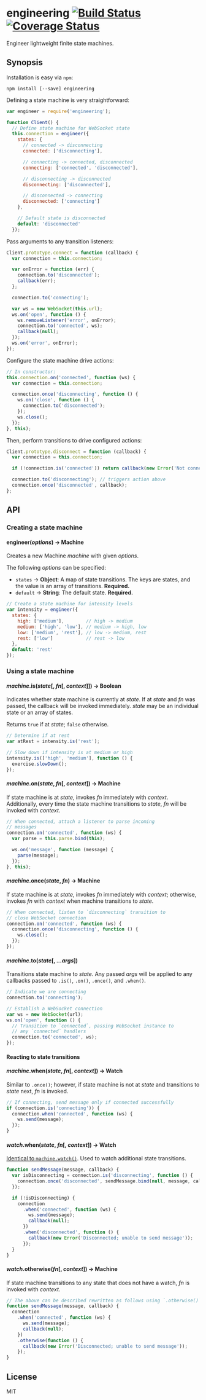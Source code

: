 engineering [![Build Status][travis-img]][travis-link] [![Coverage Status][coveralls-img]][coveralls-link]
===========

Engineer lightweight finite state machines.

Synopsis
--------

Installation is easy via `npm`:

```
npm install [--save] engineering
```

Defining a state machine is very straightforward:

```js
var engineer = require('engineering');

function Client() {
  // Define state machine for WebSocket state
  this.connection = engineer({
    states: {
      // connected -> disconnecting
      connected: ['disconnecting'],

      // connecting -> connected, disconnected
      connecting: ['connected', 'disconnected'],

      // disconnecting -> disconnected
      disconnecting: ['disconnected'],

      // disconnected -> connecting
      disconnected: ['connecting']
    },

    // Default state is disconnected
    default: 'disconnected'
  });
```

Pass arguments to any transition listeners:

```js
Client.prototype.connect = function (callback) {
  var connection = this.connection;

  var onError = function (err) {
    connection.to('disconnected');
    callback(err);
  };

  connection.to('connecting');

  var ws = new WebSocket(this.url);
  ws.on('open', function () {
    ws.removeListener('error', onError);
    connection.to('connected', ws);
    callback(null);
  });
  ws.on('error', onError);
});
```

Configure the state machine drive actions:

```js
// In constructor:
this.connection.on('connected', function (ws) {
  var connection = this.connection;

  connection.once('disconnecting', function () {
    ws.on('close', function () {
      connection.to('disconnected');
    });
    ws.close();
  });
}, this);
```

Then, perform transitions to drive configured actions:

```js
Client.prototype.disconnect = function (callback) {
  var connection = this.connection;

  if (!connection.is('connected')) return callback(new Error('Not connected'));

  connection.to('disconnecting'); // triggers action above
  connection.once('disconnected', callback);
};
```

API
---

### Creating a state machine

#### engineer(*options*) &rarr; Machine

Creates a new Machine *machine* with given *options*.

The following *options* can be specified:

* `states`  &rarr; **Object**: A map of state transitions. The keys are states, and the value is an array of transitions. **Required.**
* `default` &rarr; **String**: The default state. **Required.**

```js
// Create a state machine for intensity levels
var intensity = engineer({
  states: {
    high: ['medium'],        // high -> medium
    medium: ['high', 'low'], // medium -> high, low
    low: ['medium', 'rest'], // low -> medium, rest
    rest: ['low']            // rest -> low
  },
  default: 'rest'
});
```

### Using a state machine

#### *machine*.is(*state*[, *fn*[, *context*]]) &rarr; Boolean

Indicates whether state machine is currently at *state*. If at *state* and *fn* was passed, the callback will be invoked immediately. *state* may be an individual state or an array of states.

Returns `true` if at *state*; `false` otherwise.

```js
// Determine if at rest
var atRest = intensity.is('rest');

// Slow down if intensity is at medium or high
intensity.is(['high', 'medium'], function () {
  exercise.slowDown();
});
```

#### *machine*.on(*state*, *fn*[, *context*]) &rarr; Machine

If state machine is at *state*, invokes *fn* immediately with *context*. Additionally, every time the state machine transitions to *state*, *fn* will be invoked with *context*.

```js
// When connected, attach a listener to parse incoming
// messages
connection.on('connected', function (ws) {
  var parse = this.parse.bind(this);

  ws.on('message', function (message) {
    parse(message);
  });
}, this);
```

#### *machine*.once(*state*, *fn*) &rarr; Machine

If state machine is at *state*, invokes *fn* immediately with *context*; otherwise, invokes *fn* with *context* when machine transitions to *state*.

```js
// When connected, listen to `disconnecting` transition to
// close WebSocket connection
connection.on('connected', function (ws) {
  connection.once('disconnecting', function () {
    ws.close();
  });
});
```

#### *machine*.to(*state*[, *...args*])

Transitions state machine to *state*. Any passed *args* will be applied to any callbacks passed to `.is()`, `.on()`,  `.once()`, and `.when()`.

```js
// Indicate we are connecting
connection.to('connecting');

// Establish a WebSocket connection
var ws = new WebSocket(url);
ws.on('open', function () {
  // Transition to `connected`, passing WebSocket instance to
  // any `connected` handlers
  connection.to('connected', ws);
});
```

#### Reacting to state transitions

<a name="machine-when"></a>
#### *machine*.when(*state*, *fn*[, *context*]) &rarr; Watch

Similar to `.once()`; however, if state machine is not at *state* and transitions to *state* next, *fn* is invoked.

```js
// If connecting, send message only if connected successfully
if (connection.is('connecting')) {
  connection.when('connected', function (ws) {
    ws.send(message);
  });
}
```

#### *watch*.when(*state*, *fn*[, *context*]) &rarr; Watch

[Identical to `machine.watch()`](#machine-watch). Used to watch additional state transitions.

```js
function sendMessage(message, callback) {
  var isDisconnecting = connection.is('disconnecting', function () {
    connection.once('disconnected', sendMessage.bind(null, message, callback));
  });

  if (!isDisconnecting) {
    connection
      .when('connected', function (ws) {
        ws.send(message);
        callback(null);
      })
      .when('disconnected', function () {
        callback(new Error('Disconnected; unable to send message'));
      });
  }
}
```

#### *watch*.otherwise(*fn*[, *context*]) &rarr; Machine

If state machine transitions to any state that does not have a watch, *fn* is invoked with *context*.

```js
// The above can be described rewritten as follows using `.otherwise()`
function sendMessage(message, callback) {
  connection
    .when('connected', function (ws) {
      ws.send(message);
      callback(null);
    })
    .otherwise(function () {
      callback(new Error('Disconnected; unable to send message'));
    });
}
```

License
-------

MIT

[coveralls-img]: https://coveralls.io/repos/alfyboza/engineering.js/badge.svg?branch=master
[coveralls-link]: https://coveralls.io/r/alfyboza/engineering.js?branch=master

[travis-img]: https://travis-ci.org/alfyboza/engineering.js.svg?branch=master
[travis-link]: https://travis-ci.org/alfyboza/engineering.js
